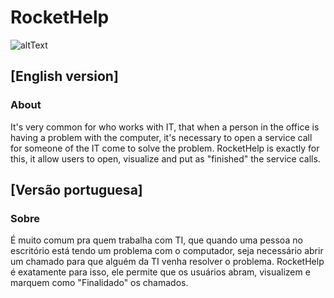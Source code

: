 # RocketHelp

![altText](https://github.com/pedrocorrea2002/Rocketseat_RocketHelp/blob/master/src/assets/AppScreenshot.jpg?raw=true)

## [English version]
### About

It's very common for who works with IT, that when a person in the office is having a problem with the computer, it's necessary to open a service call for someone of the IT come to solve the problem. RocketHelp is exactly for this, it allow users to open, visualize and put as "finished" the service calls.

## [Versão portuguesa]
### Sobre

É muito comum pra quem trabalha com TI, que quando uma pessoa no escritório está tendo um problema com o computador, seja necessário abrir um chamado para que alguém da TI venha resolver o problema. RocketHelp é exatamente para isso, ele permite que os usuários abram, visualizem e marquem como "Finalidado" os chamados.
